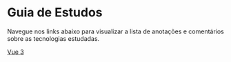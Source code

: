 # Guia de Estudos

Navegue nos links abaixo para visualizar a lista de anotações e comentários sobre as tecnologias estudadas.

[Vue 3](/vue3/)